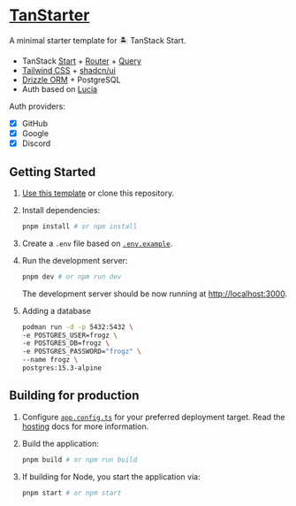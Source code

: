 # [TanStarter](https://github.com/dotnize/tanstarter)

A minimal starter template for 🏝️ TanStack Start.

- TanStack [Start](https://tanstack.com/start/latest) + [Router](https://tanstack.com/router/latest) + [Query](https://tanstack.com/query/latest)
- [Tailwind CSS](https://tailwindcss.com/) + [shadcn/ui](https://ui.shadcn.com/)
- [Drizzle ORM](https://orm.drizzle.team/) + PostgreSQL
- Auth based on [Lucia](https://lucia-auth.com/)

Auth providers:

- [x] GitHub
- [x] Google
- [x] Discord

## Getting Started

1. [Use this template](https://github.com/new?template_name=tanstarter&template_owner=dotnize) or clone this repository.

2. Install dependencies:

   ```bash
   pnpm install # or npm install
   ```

3. Create a `.env` file based on [`.env.example`](./.env.example).

4. Run the development server:

   ```bash
   pnpm dev # or npm run dev
   ```

   The development server should be now running at [http://localhost:3000](http://localhost:3000).

5. Adding a database

   ```bash
   podman run -d -p 5432:5432 \
   -e POSTGRES_USER=frogz \
   -e POSTGRES_DB=frogz \
   -e POSTGRES_PASSWORD="frogz" \
   --name frogz \
   postgres:15.3-alpine
   ```

## Building for production

1. Configure [`app.config.ts`](./app.config.ts#L15) for your preferred deployment target. Read the [hosting](https://tanstack.com/router/latest/docs/framework/react/start/hosting#deployment) docs for more information.

2. Build the application:

   ```bash
   pnpm build # or npm run build
   ```

3. If building for Node, you start the application via:

   ```bash
   pnpm start # or npm start
   ```
